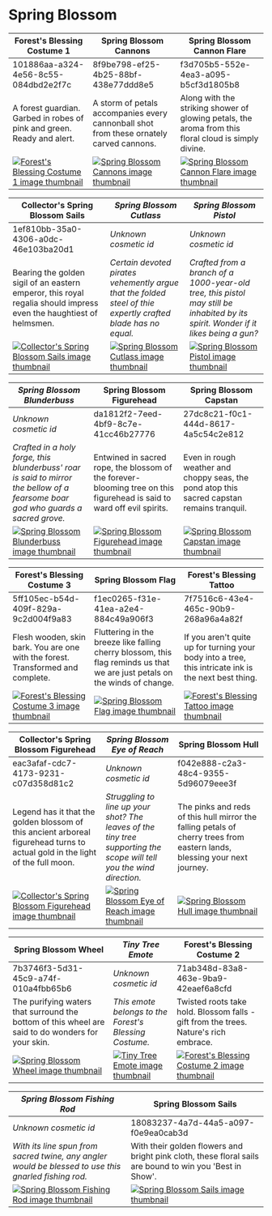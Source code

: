 # Spring Blossom

| Forest's Blessing Costume 1 | Spring Blossom Cannons | Spring Blossom Cannon Flare |
| --------------------------- | ---------------------- | --------------------------- |
| 101886aa-a324-4e56-8c55-084dbd2e2f7c | 8f9be798-ef25-4b25-88bf-438e77ddd8e5 | f3d705b5-552e-4ea3-a095-b5cf3d1805b8 |
| A forest guardian. Garbed in robes of pink and green. Ready and alert. | A storm of petals accompanies every cannonball shot from these ornately carved cannons. | Along with the striking shower of glowing petals, the aroma from this floral cloud is simply divine. |
| [![Forest's Blessing Costume 1 image thumbnail](https://seaofthieves.wiki.gg/images/8/87/Forest%27s_Blessing_Costume_1.png)](https://seaofthieves.wiki.gg/wiki/Forest's_Blessing_Costume_1) | [![Spring Blossom Cannons image thumbnail](https://seaofthieves.wiki.gg/images/8/8c/Spring_Blossom_Cannons.png)](https://seaofthieves.wiki.gg/wiki/Spring_Blossom_Cannons) | [![Spring Blossom Cannon Flare image thumbnail](https://seaofthieves.wiki.gg/images/e/ea/Spring_Blossom_Cannon_Flare.png)](https://seaofthieves.wiki.gg/wiki/Spring_Blossom_Cannon_Flare) |

| Collector's Spring Blossom Sails | *Spring Blossom Cutlass* | *Spring Blossom Pistol* |
| -------------------------------- | ------------------------ | ----------------------- |
| 1ef810bb-35a0-4306-a0dc-46e103ba20d1 | *Unknown cosmetic id* | *Unknown cosmetic id* |
| Bearing the golden sigil of an eastern emperor, this royal regalia should impress even the haughtiest of helmsmen. | *Certain devoted pirates vehemently argue that the folded steel of thie expertly crafted blade has no equal.* | *Crafted from a branch of a 1000-year-old tree, this pistol may still be inhabited by its spirit. Wonder if it likes being a gun?* |
| [![Collector's Spring Blossom Sails image thumbnail](https://seaofthieves.wiki.gg/images/7/74/Collector%27s_Spring_Blossom_Sails.png)](https://seaofthieves.wiki.gg/wiki/Collector's_Spring_Blossom_Sails) | [![*Spring Blossom Cutlass* image thumbnail](https://cdn.merciasquill.com/images/67035fed8ad30bf0035179c4)](https://seaofthieves.wiki.gg/wiki/Spring_Blossom_Cutlass) | [![*Spring Blossom Pistol* image thumbnail](https://cdn.merciasquill.com/images/67035fed8ad30bf0035179c4)](https://seaofthieves.wiki.gg/wiki/Spring_Blossom_Pistol) |

| *Spring Blossom Blunderbuss* | Spring Blossom Figurehead | Spring Blossom Capstan |
| ---------------------------- | ------------------------- | ---------------------- |
| *Unknown cosmetic id* | da1812f2-7eed-4bf9-8c7e-41cc46b27776 | 27dc8c21-f0c1-444d-8617-4a5c54c2e812 |
| *Crafted in a holy forge, this blunderbuss' roar is said to mirror the bellow of a fearsome boar god who guards a sacred grove.* | Entwined in sacred rope, the blossom of the forever-blooming tree on this figurehead is said to ward off evil spirits. | Even in rough weather and choppy seas, the pond atop this sacred capstan remains tranquil. |
| [![*Spring Blossom Blunderbuss* image thumbnail](https://cdn.merciasquill.com/images/67035fed8ad30bf0035179c4)](https://seaofthieves.wiki.gg/wiki/Spring_Blossom_Blunderbuss) | [![Spring Blossom Figurehead image thumbnail](https://seaofthieves.wiki.gg/images/e/e3/Spring_Blossom_Figurehead.png)](https://seaofthieves.wiki.gg/wiki/Spring_Blossom_Figurehead) | [![Spring Blossom Capstan image thumbnail](https://seaofthieves.wiki.gg/images/7/79/Spring_Blossom_Capstan.png)](https://seaofthieves.wiki.gg/wiki/Spring_Blossom_Capstan) |

| Forest's Blessing Costume 3 | Spring Blossom Flag | Forest's Blessing Tattoo |
| --------------------------- | ------------------- | ------------------------ |
| 5ff105ec-b54d-409f-829a-9c2d004f9a83 | f1ec0265-f31e-41ea-a2e4-884c49a906f3 | 7f7516c6-43e4-465c-90b9-268a96a4a82f |
| Flesh wooden, skin bark. You are one with the forest. Transformed and complete. | Fluttering in the breeze like falling cherry blossom, this flag reminds us that we are just petals on the winds of change. | If you aren't quite up for turning your body into a tree, this intricate ink is the next best thing. |
| [![Forest's Blessing Costume 3 image thumbnail](https://seaofthieves.wiki.gg/images/9/95/Forest%27s_Blessing_Costume_3.png)](https://seaofthieves.wiki.gg/wiki/Forest's_Blessing_Costume_3) | [![Spring Blossom Flag image thumbnail](https://seaofthieves.wiki.gg/images/8/80/Spring_Blossom_Flag.png)](https://seaofthieves.wiki.gg/wiki/Spring_Blossom_Flag) | [![Forest's Blessing Tattoo image thumbnail](https://seaofthieves.wiki.gg/images/a/a5/Forest%27s_Blessing_Tattoo.png)](https://seaofthieves.wiki.gg/wiki/Forest's_Blessing_Tattoo) |

| Collector's Spring Blossom Figurehead | *Spring Blossom Eye of Reach* | Spring Blossom Hull |
| ------------------------------------- | ----------------------------- | ------------------- |
| eac3afaf-cdc7-4173-9231-c07d358d81c2 | *Unknown cosmetic id* | f042e888-c2a3-48c4-9355-5d96079eee3f |
| Legend has it that the golden blossom of this ancient arboreal figurehead turns to actual gold in the light of the full moon. | *Struggling to line up your shot? The leaves of the tiny tree supporting the scope will tell you the wind direction.* | The pinks and reds of this hull mirror the falling petals of cherry trees from eastern lands, blessing your next journey. |
| [![Collector's Spring Blossom Figurehead image thumbnail](https://seaofthieves.wiki.gg/images/3/34/Collector%27s_Spring_Blossom_Figurehead.png)](https://seaofthieves.wiki.gg/wiki/Collector's_Spring_Blossom_Figurehead) | [![*Spring Blossom Eye of Reach* image thumbnail](https://cdn.merciasquill.com/images/67035fed8ad30bf0035179c4)](https://seaofthieves.wiki.gg/wiki/Spring_Blossom_Eye_of_Reach) | [![Spring Blossom Hull image thumbnail](https://seaofthieves.wiki.gg/images/6/6e/Spring_Blossom_Hull.png)](https://seaofthieves.wiki.gg/wiki/Spring_Blossom_Hull) |

| Spring Blossom Wheel | *Tiny Tree Emote* | Forest's Blessing Costume 2 |
| -------------------- | ----------------- | --------------------------- |
| 7b3746f3-5d31-45c9-a74f-010a4fbb65b6 | *Unknown cosmetic id* | 71ab348d-83a8-463e-9ba9-42eaef6a8cfd |
| The purifying waters that surround the bottom of this wheel are said to do wonders for your skin. | *This emote belongs to the Forest's Blessing Costume.* | Twisted roots take hold. Blossom falls - gift from the trees. Nature's rich embrace. |
| [![Spring Blossom Wheel image thumbnail](https://seaofthieves.wiki.gg/images/3/3f/Spring_Blossom_Wheel.png)](https://seaofthieves.wiki.gg/wiki/Spring_Blossom_Wheel) | [![*Tiny Tree Emote* image thumbnail](https://cdn.merciasquill.com/images/67035fed8ad30bf0035179c4)](https://seaofthieves.wiki.gg/wiki/Tiny_Tree_Emote) | [![Forest's Blessing Costume 2 image thumbnail](https://seaofthieves.wiki.gg/images/d/df/Forest%27s_Blessing_Costume_2.png)](https://seaofthieves.wiki.gg/wiki/Forest's_Blessing_Costume_2) |

| *Spring Blossom Fishing Rod* | Spring Blossom Sails |
| ---------------------------- | -------------------- |
| *Unknown cosmetic id* | 18083237-4a7d-44a5-a097-f0e9ea0cab3d |
| *With its line spun from sacred twine, any angler would be blessed to use this gnarled fishing rod.* | With their golden flowers and bright pink cloth, these floral sails are bound to win you 'Best in Show'. |
| [![*Spring Blossom Fishing Rod* image thumbnail](https://cdn.merciasquill.com/images/67035fed8ad30bf0035179c4)](https://seaofthieves.wiki.gg/wiki/Spring_Blossom_Fishing_Rod) | [![Spring Blossom Sails image thumbnail](https://seaofthieves.wiki.gg/images/3/35/Spring_Blossom_Sails.png)](https://seaofthieves.wiki.gg/wiki/Spring_Blossom_Sails) |
